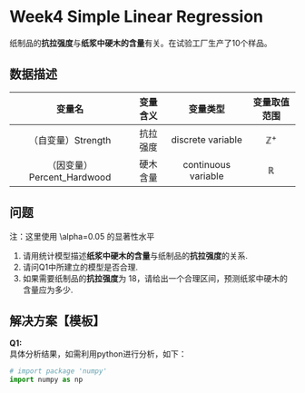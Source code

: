 # Week4 Simple Linear Regression
纸制品的**抗拉强度**与**纸浆中硬木的含量**有关。在试验工厂生产了10个样品。



## 数据描述
| 变量名 | 变量含义 | 变量类型 | 变量取值范围 |
| :----------: | :--------: | :----------: | :----------: |
| （自变量）Strength | 抗拉强度 | discrete variable | $\mathbb{Z}^+$ |
| （因变量）Percent_Hardwood | 硬木含量 | continuous variable | $\mathbb{R}$ |



## 问题 
注：这里使用 \alpha=0.05 的显著性水平

1. 请用统计模型描述**纸浆中硬木的含量**与纸制品的**抗拉强度**的关系.
2. 请问Q1中所建立的模型是否合理.
3. 如果需要纸制品的**抗拉强度**为 18，请给出一个合理区间，预测纸浆中硬木的含量应为多少.



## 解决方案【模板】
**Q1:**  
具体分析结果，如需利用python进行分析，如下：

```python
# import package 'numpy'
import numpy as np
    
```



